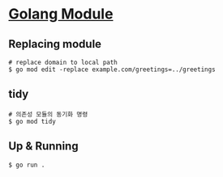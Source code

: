 
# [Golang Module](https://golang.org/doc/tutorial/create-module)


## Replacing module
```shell
# replace domain to local path
$ go mod edit -replace example.com/greetings=../greetings
```

## tidy
```shell
# 의존성 모듈의 동기화 명령
$ go mod tidy
```

## Up & Running
```shell
$ go run .
```